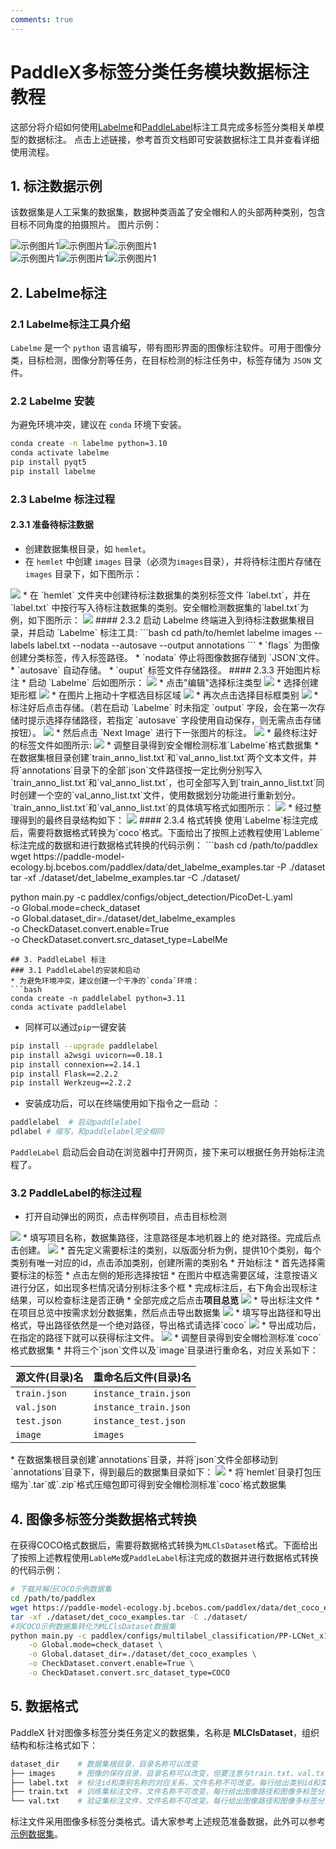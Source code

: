 ```yaml
---
comments: true
---
```


# PaddleX多标签分类任务模块数据标注教程

这部分将介绍如何使用[Labelme](https://github.com/wkentaro/labelme)和[PaddleLabel](https://github.com/PaddleCV-SIG/PaddleLabel)标注工具完成多标签分类相关单模型的数据标注。
点击上述链接，参考⾸⻚⽂档即可安装数据标注⼯具并查看详细使⽤流程。

## 1. 标注数据示例
该数据集是人工采集的数据集，数据种类涵盖了安全帽和人的头部两种类别，包含目标不同角度的拍摄照片。 图片示例：

<div style="display: flex;">
  <img src="https://raw.githubusercontent.com/cuicheng01/PaddleX_doc_images/main/images/data_prepare/obeject_detection/20.png" alt="示例图片1">
  <img src="https://raw.githubusercontent.com/cuicheng01/PaddleX_doc_images/main/images/data_prepare/obeject_detection/21.png" alt="示例图片1">
  <img src="https://raw.githubusercontent.com/cuicheng01/PaddleX_doc_images/main/images/data_prepare/obeject_detection/22.png" alt="示例图片1">
</div>

<div style="display: flex;">
  <img src="https://raw.githubusercontent.com/cuicheng01/PaddleX_doc_images/main/images/data_prepare/obeject_detection/23.png" alt="示例图片1">
  <img src="https://raw.githubusercontent.com/cuicheng01/PaddleX_doc_images/main/images/data_prepare/obeject_detection/24.png" alt="示例图片1">
  <img src="https://raw.githubusercontent.com/cuicheng01/PaddleX_doc_images/main/images/data_prepare/obeject_detection/25.png" alt="示例图片1">
</div>

## 2. Labelme标注
### 2.1 Labelme标注工具介绍
`Labelme` 是一个 `python` 语言编写，带有图形界面的图像标注软件。可用于图像分类，目标检测，图像分割等任务，在目标检测的标注任务中，标签存储为 `JSON` 文件。

### 2.2 Labelme 安装
为避免环境冲突，建议在 `conda` 环境下安装。

```bash
conda create -n labelme python=3.10
conda activate labelme
pip install pyqt5
pip install labelme
```
### 2.3 Labelme 标注过程
#### 2.3.1 准备待标注数据
* 创建数据集根目录，如 `hemlet`。
* 在 `hemlet` 中创建 `images` 目录（必须为`images`目录），并将待标注图片存储在 `images` 目录下，如下图所示：

<img src="https://raw.githubusercontent.com/cuicheng01/PaddleX_doc_images/main/images/data_prepare/obeject_detection/01.png">
* 在 `hemlet` 文件夹中创建待标注数据集的类别标签文件 `label.txt`，并在 `label.txt` 中按行写入待标注数据集的类别。安全帽检测数据集的`label.txt`为例，如下图所示：

<img src="https://raw.githubusercontent.com/cuicheng01/PaddleX_doc_images/main/images/data_prepare/obeject_detection/02.png">
#### 2.3.2 启动 Labelme
终端进入到待标注数据集根目录，并启动 `Labelme` 标注工具:
```bash
cd path/to/hemlet
labelme images --labels label.txt --nodata --autosave --output annotations
```
* `flags` 为图像创建分类标签，传入标签路径。
* `nodata` 停止将图像数据存储到 `JSON`文件。
* `autosave` 自动存储。
* `ouput` 标签文件存储路径。
#### 2.3.3 开始图片标注
* 启动 `Labelme` 后如图所示：

<img src="https://raw.githubusercontent.com/cuicheng01/PaddleX_doc_images/main/images/data_prepare/obeject_detection/03.png">
* 点击"编辑"选择标注类型

<img src="https://raw.githubusercontent.com/cuicheng01/PaddleX_doc_images/main/images/data_prepare/obeject_detection/04.png">
* 选择创建矩形框

<img src="https://raw.githubusercontent.com/cuicheng01/PaddleX_doc_images/main/images/data_prepare/obeject_detection/05.png">
* 在图片上拖动十字框选目标区域

<img src="https://raw.githubusercontent.com/cuicheng01/PaddleX_doc_images/main/images/data_prepare/obeject_detection/06.png">
* 再次点击选择目标框类别

<img src="https://raw.githubusercontent.com/cuicheng01/PaddleX_doc_images/main/images/data_prepare/obeject_detection/07.png">
* 标注好后点击存储。（若在启动 `Labelme` 时未指定 `output` 字段，会在第一次存储时提示选择存储路径，若指定 `autosave` 字段使用自动保存，则无需点击存储按钮）。

<img src="https://raw.githubusercontent.com/cuicheng01/PaddleX_doc_images/main/images/data_prepare/image_classification/05.png">
* 然后点击 `Next Image` 进行下一张图片的标注。

<img src="https://raw.githubusercontent.com/cuicheng01/PaddleX_doc_images/main/images/data_prepare/image_classification/06.png">
* 最终标注好的标签文件如图所示:

<img src="https://raw.githubusercontent.com/cuicheng01/PaddleX_doc_images/main/images/data_prepare/obeject_detection/08.png">
* 调整目录得到安全帽检测标准`Labelme`格式数据集
  *  在数据集根目录创建`train_anno_list.txt`和`val_anno_list.txt`两个文本文件，并将`annotations`目录下的全部`json`文件路径按一定比例分别写入`train_anno_list.txt`和`val_anno_list.txt`，也可全部写入到`train_anno_list.txt`同时创建一个空的`val_anno_list.txt`文件，使用数据划分功能进行重新划分。`train_anno_list.txt`和`val_anno_list.txt`的具体填写格式如图所示：

  <img src="https://raw.githubusercontent.com/cuicheng01/PaddleX_doc_images/main/images/data_prepare/obeject_detection/09.png">
  * 经过整理得到的最终目录结构如下：

  <img src="https://raw.githubusercontent.com/cuicheng01/PaddleX_doc_images/main/images/data_prepare/obeject_detection/10.png">
#### 2.3.4 格式转换
使用`Labelme`标注完成后，需要将数据格式转换为`coco`格式。下面给出了按照上述教程使用`Lableme`标注完成的数据和进行数据格式转换的代码示例：
```bash
cd /path/to/paddlex
wget https://paddle-model-ecology.bj.bcebos.com/paddlex/data/det_labelme_examples.tar -P ./dataset
tar -xf ./dataset/det_labelme_examples.tar -C ./dataset/

python main.py -c paddlex/configs/object_detection/PicoDet-L.yaml \
    -o Global.mode=check_dataset \
    -o Global.dataset_dir=./dataset/det_labelme_examples \
    -o CheckDataset.convert.enable=True \
    -o CheckDataset.convert.src_dataset_type=LabelMe
```
## 3. PaddleLabel 标注
### 3.1 PaddleLabel的安装和启动
* 为避免环境冲突，建议创建一个干净的`conda`环境：
```bash
conda create -n paddlelabel python=3.11
conda activate paddlelabel
```
* 同样可以通过`pip`一键安装
```bash
pip install --upgrade paddlelabel
pip install a2wsgi uvicorn==0.18.1
pip install connexion==2.14.1
pip install Flask==2.2.2
pip install Werkzeug==2.2.2
```
* 安装成功后，可以在终端使用如下指令之一启动 ：
```bash
paddlelabel  # 启动paddlelabel
pdlabel # 缩写，和paddlelabel完全相同
```
`PaddleLabel` 启动后会自动在浏览器中打开网页，接下来可以根据任务开始标注流程了。
### 3.2 PaddleLabel的标注过程
* 打开自动弹出的网页，点击样例项目，点击目标检测

<img src="https://raw.githubusercontent.com/cuicheng01/PaddleX_doc_images/main/images/data_prepare/obeject_detection/11.png">
* 填写项目名称，数据集路径，注意路径是本地机器上的 绝对路径。完成后点击创建。

<img src="https://raw.githubusercontent.com/cuicheng01/PaddleX_doc_images/main/images/data_prepare/obeject_detection/12.png">
* 首先定义需要标注的类别，以版面分析为例，提供10个类别，每个类别有唯一对应的id，点击添加类别，创建所需的类别名
* 开始标注
  * 首先选择需要标注的标签
  * 点击左侧的矩形选择按钮
  * 在图片中框选需要区域，注意按语义进行分区，如出现多栏情况请分别标注多个框
  * 完成标注后，右下角会出现标注结果，可以检查标注是否正确
  * 全部完成之后点击<b>项目总览</b>

<img src="https://raw.githubusercontent.com/cuicheng01/PaddleX_doc_images/main/images/data_prepare/obeject_detection/13.png">
* 导出标注文件
  * 在项目总览中按需求划分数据集，然后点击导出数据集

<img src="https://raw.githubusercontent.com/cuicheng01/PaddleX_doc_images/main/images/data_prepare/obeject_detection/14.png">
  * 填写导出路径和导出格式，导出路径依然是一个绝对路径，导出格式请选择`coco`

<img src="https://raw.githubusercontent.com/cuicheng01/PaddleX_doc_images/main/images/data_prepare/obeject_detection/15.png">
  * 导出成功后，在指定的路径下就可以获得标注文件。

  <img src="https://raw.githubusercontent.com/cuicheng01/PaddleX_doc_images/main/images/data_prepare/obeject_detection/16.png">
* 调整目录得到安全帽检测标准`coco`格式数据集
  * 并将三个`json`文件以及`image`目录进行重命名，对应关系如下：

<table>
<thead>
<tr>
<th>源文件(目录)名</th>
<th>重命名后文件(目录)名</th>
</tr>
</thead>
<tbody>
<tr>
<td><code>train.json</code></td>
<td><code>instance_train.json</code></td>
</tr>
<tr>
<td><code>val.json</code></td>
<td><code>instance_train.json</code></td>
</tr>
<tr>
<td><code>test.json</code></td>
<td><code>instance_test.json</code></td>
</tr>
<tr>
<td><code>image</code></td>
<td><code>images</code></td>
</tr>
</tbody>
</table>
  * 在数据集根目录创建`annotations`目录，并将`json`文件全部移动到`annotations`目录下，得到最后的数据集目录如下：

  <img src="https://raw.githubusercontent.com/cuicheng01/PaddleX_doc_images/main/images/data_prepare/obeject_detection/17.png">
  * 将`hemlet`目录打包压缩为`.tar`或`.zip`格式压缩包即可得到安全帽检测标准`coco`格式数据集


## 4. 图像多标签分类数据格式转换
在获得COCO格式数据后，需要将数据格式转换为`MLClsDataset`格式。下面给出了按照上述教程使用`LableMe`或`PaddleLabel`标注完成的数据并进行数据格式转换的代码示例：

```bash
# 下载并解压COCO示例数据集
cd /path/to/paddlex
wget https://paddle-model-ecology.bj.bcebos.com/paddlex/data/det_coco_examples.tar -P ./dataset
tar -xf ./dataset/det_coco_examples.tar -C ./dataset/
#将COCO示例数据集转化为MLClsDataset数据集
python main.py -c paddlex/configs/multilabel_classification/PP-LCNet_x1_0_ML.yaml \
    -o Global.mode=check_dataset \
    -o Global.dataset_dir=./dataset/det_coco_examples \
    -o CheckDataset.convert.enable=True \
    -o CheckDataset.convert.src_dataset_type=COCO
```
## 5. 数据格式
PaddleX 针对图像多标签分类任务定义的数据集，名称是 <b>MLClsDataset</b>，组织结构和标注格式如下：

```bash
dataset_dir    # 数据集根目录，目录名称可以改变
├── images     # 图像的保存目录，目录名称可以改变，但要注意与train.txt、val.txt的内容对应
├── label.txt  # 标注id和类别名称的对应关系，文件名称不可改变。每行给出类别id和类别名称，内容举例：45 wallflower
├── train.txt  # 训练集标注文件，文件名称不可改变。每行给出图像路径和图像多标签分类标签，使用空格分隔，内容举例：images/0041_2456602544.jpg   0,0,0,0,0,0,1,0,0,0,0,0,0,0,0,0,0,0,0,0,0,0,0,1,0,0,0,0,0,0,0,0,0
└── val.txt    # 验证集标注文件，文件名称不可改变。每行给出图像路径和图像多标签分类标签，使用空格分隔，内容举例：images/0045_845243484.jpg    0,0,0,0,0,0,1,0,0,0,0,0,0,0,0,0,0,0,0,0,0,0,0,1,0,0,0,0,0,0,0,0,0
```
标注文件采用图像多标签分类格式。请大家参考上述规范准备数据，此外可以参考[示例数据集](https://paddle-model-ecology.bj.bcebos.com/paddlex/data/mlcls_nus_examples.tar)。
